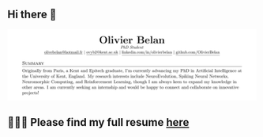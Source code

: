 ## Hi there 👋

<!-- add imgae -->
![Texte alternatif](Olivier_Belan_intro.png)

## 👨🏾‍🏫 Please find my full resume [here](CV_Olivier_Belan.pdf) 



<!-- ![Texte alternatif](CV_Olivier_Belan-1.png)
![Texte alternatif](CV_Olivier_Belan-2.png)
![Texte alternatif](CV_Olivier_Belan-3.png) -->

<!--
**OlivierBelan/OlivierBelan** is a ✨ _special_ ✨ repository because its `README.md` (this file) appears on your GitHub profile.

Here are some ideas to get you started:

- 🔭 I’m currently working on ...
- 🌱 I’m currently learning ...
- 👯 I’m looking to collaborate on ...
- 🤔 I’m looking for help with ...
- 💬 Ask me about ...
- 📫 How to reach me: ...
- 😄 Pronouns: ...
- ⚡ Fun fact: ...
-->
